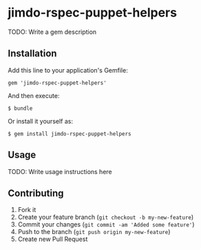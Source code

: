# jimdo-rspec-puppet-helpers

TODO: Write a gem description

## Installation

Add this line to your application's Gemfile:

    gem 'jimdo-rspec-puppet-helpers'

And then execute:

    $ bundle

Or install it yourself as:

    $ gem install jimdo-rspec-puppet-helpers

## Usage

TODO: Write usage instructions here

## Contributing

1. Fork it
2. Create your feature branch (`git checkout -b my-new-feature`)
3. Commit your changes (`git commit -am 'Added some feature'`)
4. Push to the branch (`git push origin my-new-feature`)
5. Create new Pull Request
